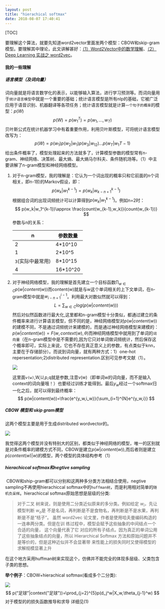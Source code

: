 ```yaml
---
layout: post
title: "hierachical softmax"
date: 2018-08-07 17:40:41
---
```


[TOC]

要理解这个算法，就要先知道word2vector里面发两个模型：CBOW和skip-gram模型。要理解其中理论，此文讲解甚好：[（1）Word2Vector中的数学理解](https://spaces.ac.cn/usr/uploads/2017/04/2833204610.pdf)、[（2）Deep Learning 实战之 word2vec](https://spaces.ac.cn/usr/uploads/2017/04/146269300.pdf)。

#### 我的一些理解

##### **语言模型（及词向量）**


​	词向量就是将语言数学化的表示，以能够输入算法，进行学习预测等。而词向量用于`统计语言模型`中就是一个重要的基础；统计语言模型是所有nlp的基础，它被广泛应用于语音识别、机器翻译等各项任务；统计语言模型就是计算`一个句子的概率`的模型：$p(W)$
$$
p(W)=	p(w_1^T)=p(w_1,...,w_T)
$$
贝叶斯公式在统计机器学习中有着重要作用，利用贝叶斯模型，可将统计语言模型改写为：
$$
p(W)=p(w_1)p(w_2|w_1)p(w_3|w_12)...p(w_T|w_1{T-1})
$$
给出条件概率了，模型处理起来的方法就多了，计算模型参数的模型常有n-gram、神经网络、决策树、最大熵、最大熵马尔科夫、条件随机场等。（1）中主要讲解了n-gram模型和神经网络模型。

1. 对于n-gram模型，我的理解是：它认为一个词出现的概率只和它前面的n个词相关，即n-1阶的Markov假设，即：
   $$
   p(w_k|w_1^{k-1})=p(w_k|w_{k-n+1}^{k-1})
   $$
   根据组合词的出现词频统计可以计算得到$p(w_k|w_1^{k-1})$。例如n=2时：
   $$
   p(w_k|w_1^{k-1})\approx \frac{count(w_{k-1},w_k)}{count(w_{k-1})}
   $$
   参数与n的关系：

   | n                 | 参数数量 |
   | ----------------- | -------- |
   | 2                 | 4*10^10  |
   | 1                 | 2*10^5   |
   | `3`(实际中最常用) | 8*10^15  |
   | 4                 | 16*10^20 |

2. 对于神经网络模型，我的理解是首先建立一个目标函数$\prod_{w\in C}p(w|content(w))$而content(w)就是与w这个单词相关的上下文单词，在n-gram模型中就是$w_{i-n+1}^{i-1}$。利用最大对数似然就可以得到：
   $$
   L=\sum_{w \in C}log(p(w|content(w)))
   $$
   然后对似然函数进行最大化,这里都和n-gram模型十分类似，都通过建立的条件概率来进行计算语言模型，但不同的是，神经网络模型对$p(w|content(w))$的建模不同，不是通过词频统计来建模的，而是通过神经网络模型来建模的：$p(w|content(w))=F(w,context(w),\theta)$而神经网络模型中就用到了单词的`词向量`（在n-gram模型中是不需要的,因为它只对单词做词频统计，然后保存这个概率即可，实际上来说，它也不存在真正意义上的参数，有点类似于knn，主要在于存储部分）。而说到词向量，就有两种方式：1）one-hot repersentation;2)distributed representation.区别可见参考文献（1）。

   ![](https://ws1.sinaimg.cn/large/005IsqTWly1fu1h6x7rggj30lp0aigne.jpg)

   这里面`v(w)`,W,U,p,q就是参数,注意v(w)（即单词w的词向量，而不是输入context的词向量哦！）也要经过训练才能得到。最后$y_w$经过一个softmax归一化之后，就可以得到最终概率：
   $$
   p(w|content(w))=\frac{e^{y_w,i_w}}{\sum_{i=1}^{N}e^{y_w,i}}
   $$
   

##### **CBOW 模型和 skip gram模型**

这两个模型主要是用于生成distributed wordvector的。

![](https://ws1.sinaimg.cn/large/005IsqTWly1fu1hj9itv4j30m30damyx.jpg)



我觉得这两个模型并没有特别大的区别，都类似于神经网络的模型，唯一的区别就是对条件概率的建模方式不同，CBOW是建立$p(w|content(w))$,而后者则是建立$p(content(w)|w)$的模型，两个模型的具体结构参考（1）



##### **hierachiccal softmax和negtive sampling**

​	CBOW和ship-gram都可以分别和这两种多分类方法相结合使用，negtive sampling不再使用hierachiccal softmax中的`huffman树`，而是利用相对简单的`随机负采样`。hierachiccal softmax原始思想是层级的分类:

> 对于二叉 树来说，则是使用二分类近似原来的多分类。例如给定 $w_i$，先让模型判断 $w_o$是 不是名词，再判断是不是食物名，再判断是不是水果，再判断是不是“桔子”。 虽然 word2vec 论文里，作者是使用哈夫曼编码构造的一连串两分类。但是在训 练过程中，模型会赋予这些抽象的中间结点一个合适的向量， 这个向量代表了它 对应的所有子结点。因为真正的单词公用了这些抽象结点的向量，所以 Hierarchical Softmax 方法和原始问题并不是等价的，但是这种近似并不会显著带 来性能上的损失同时又使得模型的求解规模显著上升    

在这个地方采用huffman树来实现这个，仿佛并不能完全的体现多层级、父类包含子类的思想。



**举个例子**：CBOW+hierachical softmax(看成多个二分类):

![](https://ws1.sinaimg.cn/large/005IsqTWly1fu1ijdylosj30fn0ekwh8.jpg)
$$
p(“足球”|context("足球"))=\prod_{j=2}^{5}p(d_j^w|X_w,\theta_{j-1}^w)
$$
对于模型的的损失函数推导和求导 详细见(1)